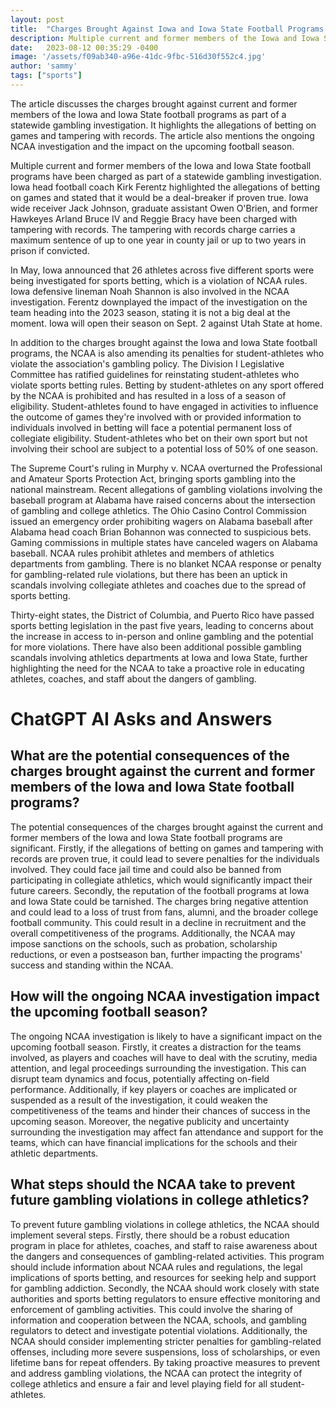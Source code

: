 ```yaml
---
layout: post
title:  "Charges Brought Against Iowa and Iowa State Football Programs in Statewide Gambling Investigation"
description: Multiple current and former members of the Iowa and Iowa State football programs have been charged as part of a statewide gambling investigation, highlighting allegations of betting on games and tampering with records. Read more
date:   2023-08-12 00:35:29 -0400
image: '/assets/f09ab340-a96e-41dc-9fbc-516d30f552c4.jpg'
author: 'sammy'
tags: ["sports"]
---
```


The article discusses the charges brought against current and former members of the Iowa and Iowa State football programs as part of a statewide gambling investigation. It highlights the allegations of betting on games and tampering with records. The article also mentions the ongoing NCAA investigation and the impact on the upcoming football season.

Multiple current and former members of the Iowa and Iowa State football programs have been charged as part of a statewide gambling investigation. Iowa head football coach Kirk Ferentz highlighted the allegations of betting on games and stated that it would be a deal-breaker if proven true. Iowa wide receiver Jack Johnson, graduate assistant Owen O'Brien, and former Hawkeyes Arland Bruce IV and Reggie Bracy have been charged with tampering with records. The tampering with records charge carries a maximum sentence of up to one year in county jail or up to two years in prison if convicted.

In May, Iowa announced that 26 athletes across five different sports were being investigated for sports betting, which is a violation of NCAA rules. Iowa defensive lineman Noah Shannon is also involved in the NCAA investigation. Ferentz downplayed the impact of the investigation on the team heading into the 2023 season, stating it is not a big deal at the moment. Iowa will open their season on Sept. 2 against Utah State at home.

In addition to the charges brought against the Iowa and Iowa State football programs, the NCAA is also amending its penalties for student-athletes who violate the association's gambling policy. The Division I Legislative Committee has ratified guidelines for reinstating student-athletes who violate sports betting rules. Betting by student-athletes on any sport offered by the NCAA is prohibited and has resulted in a loss of a season of eligibility. Student-athletes found to have engaged in activities to influence the outcome of games they're involved with or provided information to individuals involved in betting will face a potential permanent loss of collegiate eligibility. Student-athletes who bet on their own sport but not involving their school are subject to a potential loss of 50% of one season.

The Supreme Court's ruling in Murphy v. NCAA overturned the Professional and Amateur Sports Protection Act, bringing sports gambling into the national mainstream. Recent allegations of gambling violations involving the baseball program at Alabama have raised concerns about the intersection of gambling and college athletics. The Ohio Casino Control Commission issued an emergency order prohibiting wagers on Alabama baseball after Alabama head coach Brian Bohannon was connected to suspicious bets. Gaming commissions in multiple states have canceled wagers on Alabama baseball. NCAA rules prohibit athletes and members of athletics departments from gambling. There is no blanket NCAA response or penalty for gambling-related rule violations, but there has been an uptick in scandals involving collegiate athletes and coaches due to the spread of sports betting.

Thirty-eight states, the District of Columbia, and Puerto Rico have passed sports betting legislation in the past five years, leading to concerns about the increase in access to in-person and online gambling and the potential for more violations. There have also been additional possible gambling scandals involving athletics departments at Iowa and Iowa State, further highlighting the need for the NCAA to take a proactive role in educating athletes, coaches, and staff about the dangers of gambling.



# ChatGPT AI Asks and Answers
## What are the potential consequences of the charges brought against the current and former members of the Iowa and Iowa State football programs?
The potential consequences of the charges brought against the current and former members of the Iowa and Iowa State football programs are significant. Firstly, if the allegations of betting on games and tampering with records are proven true, it could lead to severe penalties for the individuals involved. They could face jail time and could also be banned from participating in collegiate athletics, which would significantly impact their future careers. Secondly, the reputation of the football programs at Iowa and Iowa State could be tarnished. The charges bring negative attention and could lead to a loss of trust from fans, alumni, and the broader college football community. This could result in a decline in recruitment and the overall competitiveness of the programs. Additionally, the NCAA may impose sanctions on the schools, such as probation, scholarship reductions, or even a postseason ban, further impacting the programs' success and standing within the NCAA.

## How will the ongoing NCAA investigation impact the upcoming football season?
The ongoing NCAA investigation is likely to have a significant impact on the upcoming football season. Firstly, it creates a distraction for the teams involved, as players and coaches will have to deal with the scrutiny, media attention, and legal proceedings surrounding the investigation. This can disrupt team dynamics and focus, potentially affecting on-field performance. Additionally, if key players or coaches are implicated or suspended as a result of the investigation, it could weaken the competitiveness of the teams and hinder their chances of success in the upcoming season. Moreover, the negative publicity and uncertainty surrounding the investigation may affect fan attendance and support for the teams, which can have financial implications for the schools and their athletic departments.

## What steps should the NCAA take to prevent future gambling violations in college athletics?
To prevent future gambling violations in college athletics, the NCAA should implement several steps. Firstly, there should be a robust education program in place for athletes, coaches, and staff to raise awareness about the dangers and consequences of gambling-related activities. This program should include information about NCAA rules and regulations, the legal implications of sports betting, and resources for seeking help and support for gambling addiction. Secondly, the NCAA should work closely with state authorities and sports betting regulators to ensure effective monitoring and enforcement of gambling activities. This could involve the sharing of information and cooperation between the NCAA, schools, and gambling regulators to detect and investigate potential violations. Additionally, the NCAA should consider implementing stricter penalties for gambling-related offenses, including more severe suspensions, loss of scholarships, or even lifetime bans for repeat offenders. By taking proactive measures to prevent and address gambling violations, the NCAA can protect the integrity of college athletics and ensure a fair and level playing field for all student-athletes.

